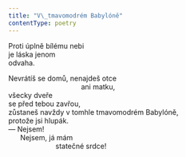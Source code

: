 ```yaml
---
title: "V\_tmavomodrém Babylóně"
contentType: poetry
---
```


Proti úplně bílému nebi  
je láska jenom  
odvaha.

  

Nevrátíš se domů, nenajdeš otce  
                                     ani matku,  
všecky dveře  
se před tebou zavřou,  
zůstaneš navždy v tomhle tmavomodrém Babylóně,  
protože jsi hlupák.  
— Nejsem!  
      Nejsem, já mám  
                        statečné srdce!
